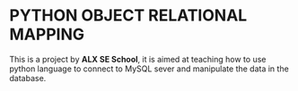 # PYTHON OBJECT RELATIONAL MAPPING

This is a project by **ALX SE School**, it is aimed at teaching
how to use python language to connect to MySQL sever and manipulate
the data in the database.

